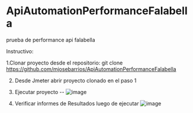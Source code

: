 # ApiAutomationPerformanceFalabella
 prueba de performance api falabella
 
  Instructivo:
 
 1.Clonar proyecto desde el repositorio:
   git clone https://github.com/mjosebarrios/ApiAutomationPerformanceFalabella
   
   2. Desde Jmeter abrir proyecto clonado en el paso 1
   
   3. Ejecutar proyecto -- 
   ![image](https://user-images.githubusercontent.com/114890234/193570517-f2076b9d-d40c-4491-ba49-d95ad1211252.png)

   
   4. Verificar informes de Resultados luego de ejecutar
   ![image](https://user-images.githubusercontent.com/114890234/193570703-86953893-1bb7-4bd9-b2cd-ad550f462cf8.png)

   

